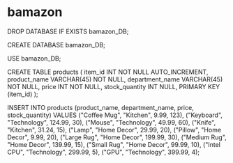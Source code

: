 # bamazon

DROP DATABASE IF EXISTS bamazon_DB;

CREATE DATABASE bamazon_DB;

USE bamazon_DB;

CREATE TABLE products (
item_id INT NOT NULL AUTO_INCREMENT,
product_name VARCHAR(45) NOT NULL,
department_name VARCHAR(45) NOT NULL,
price INT NOT NULL,
stock_quantity INT NULL,
PRIMARY KEY (item_id)
);

INSERT INTO products (product_name, department_name, price, stock_quantity)
VALUES ("Coffee Mug", "Kitchen", 9.99, 123),
("Keyboard", "Technology", 124.99, 30),
("Mouse", "Technology", 49.99, 60),
("Knife", "Kitchen", 31.24, 15),
("Lamp", "Home Decor", 29.99, 20),
("Pillow", "Home Decor", 9.99, 20),
("Large Rug", "Home Decor", 199.99, 30),
("Medium Rug", "Home Decor", 139.99, 15),
("Small Rug", "Home Decor", 99.99, 10),
("Intel CPU", "Technology", 299.99, 5),
("GPU", "Technology", 399.99, 4);
